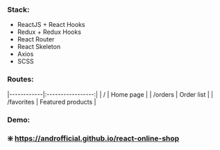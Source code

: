### Stack:
* ReactJS + React Hooks
* Redux + Redux Hooks
* React Router 
* React Skeleton
* Axios
* SCSS

### Routes:
|------------|:-----------------:|
| /          | Home page         |
| /orders    | Order list        |
| /favorites | Featured products |

### Demo:
### :sparkle: https://androfficial.github.io/react-online-shop
